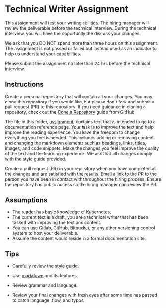 # Technical Writer Assignment

This assignment will test your writing abilities. The hiring manager will review the deliverable before the technical interview. During the technical interview, you will have the opportunity the discuss your changes.

We ask that you DO NOT spend more than three hours on this assignment. The assignment is not passed or failed but instead used as an indicator to help us understand your capabilities. 

Please submit the assignment no later than 24 hrs before the technical interview.

## Instructions

Create a personal repository that will contain all your changes. You may clone this repository if you would like, but please don't fork and submit a pull request (PR) to this repository. If you need guidance in cloning a repository, check out the [Cone a Repository](https://docs.github.com/en/repositories/creating-and-managing-repositories/cloning-a-repository) guide from GitHub.

The file in this folder, [assignment](assignment.md), contains text that is intended to go to a documentation reference page. Your task is to improve the text and help improve the reading experience. You have the freedom to change everything you feel is needed. This includes adding or removing content and changing the markdown elements such as headings, links, titles, images, and code snippets. Make the changes you feel improve the quality of the text and the learning experience.  We ask that all changes comply with the style guide provided.

Create a pull request (PR) in your repository when you have completed all the changes and are satisfied with the results. Email a link to the PR to the person you have been in contact with throughout the hiring process. Ensure the repository has public access so the hiring manager can review the PR. 


## Assumptions
- The reader has basic knowledge of Kubernetes.
- The current text is a draft, you are a technical writer that has been tasked with improving the text and content.
- You can use Gitlab, GitHub, Bitbucket, or any other versioning control system to host your deliverable.
- Assume the content would reside in a formal documentation site.


## Tips

- Carefully review the [style guide](../style_guide.md).

- Use [markdown](https://www.markdownguide.org/) and its features.

- Review grammar and language.

- Review your final changes with fresh eyes after some time has passed to catch language, flow, and typos.
